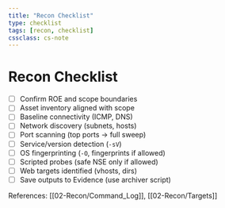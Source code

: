 ```yaml
---
title: "Recon Checklist"
type: checklist
tags: [recon, checklist]
cssclass: cs-note
---
```


# Recon Checklist

- [ ] Confirm ROE and scope boundaries
- [ ] Asset inventory aligned with scope
- [ ] Baseline connectivity (ICMP, DNS)
- [ ] Network discovery (subnets, hosts)
- [ ] Port scanning (top ports → full sweep)
- [ ] Service/version detection (`-sV`)
- [ ] OS fingerprinting (`-O`, fingerprints if allowed)
- [ ] Scripted probes (safe NSE only if allowed)
- [ ] Web targets identified (vhosts, dirs)
- [ ] Save outputs to Evidence (use archiver script)

References: [[02-Recon/Command_Log]], [[02-Recon/Targets]]

